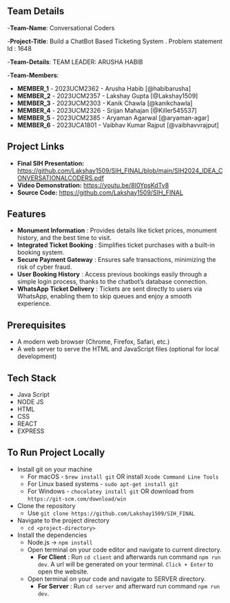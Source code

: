 ## Team Details
-**Team-Name**: Conversational Coders


-**Project-Title**: Build a ChatBot Based Ticketing System . Problem statement Id : 1648


-**Team-Details**: 
      TEAM LEADER: ARUSHA HABIB 

      
-**Team-Members**: 
- **MEMBER_1** - 2023UCM2362 - Arusha Habib [@habibarusha]
- **MEMBER_2** - 2023UCM2357 - Lakshay Gupta [@Lakshay1509]
- **MEMBER_3** - 2023UCM2303 - Kanik Chawla [@kanikchawla]
- **MEMBER_4** - 2023UCM2326 - Srijan Mahajan [@Killer545537]
- **MEMBER_5** - 2023UCM2385 - Aryaman Agarwal [@aryaman-agar]
- **MEMBER_6** - 2023UCA1801 -  Vaibhav Kumar Rajput [@vaibhavvrajput]


## Project Links

- **Final SIH Presentation:** https://github.com/Lakshay1509/SIH_FINAL/blob/main/SIH2024_IDEA_CONVERSATIONALCODERS.pdf
- **Video Demonstration:** https://youtu.be/8I0YpsKdTv8
- **Source Code:** https://github.com/Lakshay1509/SIH_FINAL


## Features


- **Monument Information** : Provides details like ticket prices, monument history, and the best time to visit.
- **Integrated Ticket Booking** : Simplifies ticket purchases with a built-in booking system.
- **Secure Payment Gateway** : Ensures safe transactions, minimizing the risk of cyber fraud.
- **User Booking History** : Access previous bookings easily through a simple login process, thanks to the chatbot’s database connection.
- **WhatsApp Ticket Delivery** : Tickets are sent directly to users via WhatsApp, enabling them to skip queues and enjoy a smooth experience.


  

## Prerequisites


- A modern web browser (Chrome, Firefox, Safari, etc.)
- A web server to serve the HTML and JavaScript files (optional for local development)

## Tech Stack 
- Java Script
- NODE JS
- HTML
- CSS
- REACT
- EXPRESS

## To Run Project Locally

- Install git on your machine
    - For macOS - `brew install git` OR install `Xcode Command Line Tools`
    - For Linux based systems - `sudo apt-get install git`
    - For Windows - `chocolatey install git` OR download from `https://git-scm.com/download/win`
- Clone the repository
    - Use `git clone https://github.com/Lakshay1509/SIH_FINAL`
- Navigate to the project directory
    - `cd <project-directory>`
- Install the dependencies
    - Node.js -> `npm install`
    - Open terminal on your code editor and navigate to current directory.
      - **For Client** : Run `cd client` and afterwards run command  `npm run dev`. A url will be generated on your terminal. `Click + Enter` to open the website.
    - Open terminal on your code and navigate to SERVER directory.
      - **For Server**  : Run `cd server` and afterward run command `npm run dev`.
